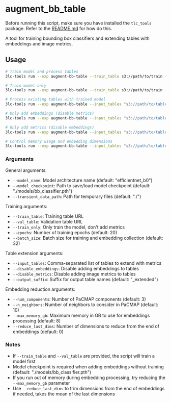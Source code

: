 # augment_bb_table

Before running this script, make sure you have installed the `tlc_tools` package. Refer to the [README.md](../../README.md) for how do this.

A tool for training bounding box classifiers and extending tables with embeddings and image metrics.

## Usage

```bash
# Train model and process tables
3lc-tools run --exp augment-bb-table --train_table s3://path/to/train --val_table s3://path/to/val

# Train model only
3lc-tools run --exp augment-bb-table --train_table s3://path/to/train --val_table s3://path/to/val --train_only

# Process existing tables with trained model
3lc-tools run --exp augment-bb-table --input_tables "s3://path/to/table1,s3://path/to/table2"

# Only add embeddings (disable metrics)
3lc-tools run --exp augment-bb-table --input_tables "s3://path/to/table" --disable_metrics

# Only add metrics (disable embeddings)
3lc-tools run --exp augment-bb-table --input_tables "s3://path/to/table" --disable_embeddings

# Control memory usage and embedding dimensions
3lc-tools run --exp augment-bb-table --input_tables "s3://path/to/table" --max_memory_gb 16 --reduce_last_dims 1
```

### Arguments

General arguments:

- `--model_name`: Model architecture name (default: "efficientnet_b0")
- `--model_checkpoint`: Path to save/load model checkpoint (default: "./models/bb_classifier.pth")
- `--transient_data_path`: Path for temporary files (default: "./")

Training arguments:

- `--train_table`: Training table URL
- `--val_table`: Validation table URL
- `--train_only`: Only train the model, don't add metrics
- `--epochs`: Number of training epochs (default: 20)
- `--batch_size`: Batch size for training and embedding collection (default: 32)

Table extension arguments:

- `--input_tables`: Comma-separated list of tables to extend with metrics
- `--disable_embeddings`: Disable adding embeddings to tables
- `--disable_metrics`: Disable adding image metrics to tables
- `--output_suffix`: Suffix for output table names (default: "_extended")

Embedding reduction arguments:

- `--num_components`: Number of PaCMAP components (default: 3)
- `--n_neighbors`: Number of neighbors to consider in PaCMAP (default: 10)
- `--max_memory_gb`: Maximum memory in GB to use for embeddings processing (default: 8)
- `--reduce_last_dims`: Number of dimensions to reduce from the end of embeddings (default: 0)

### Notes

- If `--train_table` and `--val_table` are provided, the script will train a model first
- Model checkpoint is required when adding embeddings without training (default: "./models/bb_classifier.pth")
- If you run out of memory during embedding processing, try reducing the `--max_memory_gb` parameter
- Use `--reduce_last_dims` to trim dimensions from the end of embeddings if needed, takes the mean of the last dimensions
